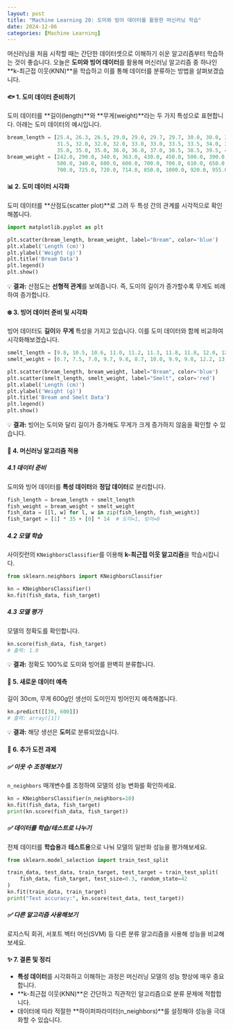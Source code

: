 ```yaml
---
layout: post
title: "Machine Learning 20: 도미와 빙어 데이터를 활용한 머신러닝 학습"
date: 2024-12-06
categories: [Machine Learning] 
---
```



머신러닝을 처음 시작할 때는 간단한 데이터셋으로 이해하기 쉬운 알고리즘부터 학습하는 것이 좋습니다. 오늘은 **도미와 빙어 데이터**를 활용해 머신러닝 알고리즘 중 하나인 **k-최근접 이웃(KNN)**을 학습하고 이를 통해 데이터를 분류하는 방법을 살펴보겠습니다. 


#### 🐟 1. 도미 데이터 준비하기

도미 데이터를 **길이(length)**와 **무게(weight)**라는 두 가지 특성으로 표현합니다. 아래는 도미 데이터의 예시입니다.

```python
bream_length = [25.4, 26.3, 26.5, 29.0, 29.0, 29.7, 29.7, 30.0, 30.0, 30.7, 31.0, 31.0, 
                31.5, 32.0, 32.0, 32.0, 33.0, 33.0, 33.5, 33.5, 34.0, 34.0, 34.5, 35.0, 
                35.0, 35.0, 35.0, 36.0, 36.0, 37.0, 38.5, 38.5, 39.5, 41.0, 41.0]
bream_weight = [242.0, 290.0, 340.0, 363.0, 430.0, 450.0, 500.0, 390.0, 450.0, 500.0, 475.0, 500.0, 
                500.0, 340.0, 600.0, 600.0, 700.0, 700.0, 610.0, 650.0, 575.0, 685.0, 620.0, 680.0, 
                700.0, 725.0, 720.0, 714.0, 850.0, 1000.0, 920.0, 955.0, 925.0, 975.0, 950.0]
```


#### 📊 2. 도미 데이터 시각화

도미 데이터를 **산점도(scatter plot)**로 그려 두 특성 간의 관계를 시각적으로 확인해봅니다.

```python
import matplotlib.pyplot as plt

plt.scatter(bream_length, bream_weight, label="Bream", color='blue')
plt.xlabel('Length (cm)')
plt.ylabel('Weight (g)')
plt.title('Bream Data')
plt.legend()
plt.show()
```

💡 **결과:** 산점도는 **선형적 관계**를 보여줍니다. 즉, 도미의 길이가 증가할수록 무게도 비례하여 증가합니다.


#### ❄️ 3. 빙어 데이터 준비 및 시각화

빙어 데이터도 **길이**와 **무게** 특성을 가지고 있습니다. 이를 도미 데이터와 함께 비교하여 시각화해보겠습니다.

```python
smelt_length = [9.8, 10.5, 10.6, 11.0, 11.2, 11.3, 11.8, 11.8, 12.0, 12.2, 12.4, 13.0, 14.3, 15.0]
smelt_weight = [6.7, 7.5, 7.0, 9.7, 9.8, 8.7, 10.0, 9.9, 9.8, 12.2, 13.4, 12.2, 19.7, 19.9]

plt.scatter(bream_length, bream_weight, label="Bream", color='blue')
plt.scatter(smelt_length, smelt_weight, label="Smelt", color='red')
plt.xlabel('Length (cm)')
plt.ylabel('Weight (g)')
plt.title('Bream and Smelt Data')
plt.legend()
plt.show()
```

💡 **결과:** 빙어는 도미와 달리 길이가 증가해도 무게가 크게 증가하지 않음을 확인할 수 있습니다.


#### 🤖 4. 머신러닝 알고리즘 적용

##### 4.1 데이터 준비
도미와 빙어 데이터를 **특성 데이터**와 **정답 데이터**로 분리합니다.

```python
fish_length = bream_length + smelt_length
fish_weight = bream_weight + smelt_weight
fish_data = [[l, w] for l, w in zip(fish_length, fish_weight)]
fish_target = [1] * 35 + [0] * 14  # 도미=1, 빙어=0
```

##### 4.2 모델 학습
사이킷런의 `KNeighborsClassifier`를 이용해 **k-최근접 이웃 알고리즘**을 학습시킵니다.

```python
from sklearn.neighbors import KNeighborsClassifier

kn = KNeighborsClassifier()
kn.fit(fish_data, fish_target)
```

##### 4.3 모델 평가
모델의 정확도를 확인합니다.

```python
kn.score(fish_data, fish_target)
# 출력: 1.0
```

💡 **결과:** 정확도 100%로 도미와 빙어를 완벽히 분류합니다.


#### 🧠 5. 새로운 데이터 예측

길이 30cm, 무게 600g인 생선이 도미인지 빙어인지 예측해봅니다.

```python
kn.predict([[30, 600]])
# 출력: array([1])
```

💡 **결과:** 해당 생선은 **도미**로 분류되었습니다.


#### 🌟 6. 추가 도전 과제

##### ✅ 이웃 수 조정해보기
`n_neighbors` 매개변수를 조정하여 모델의 성능 변화를 확인하세요.

```python
kn = KNeighborsClassifier(n_neighbors=10)
kn.fit(fish_data, fish_target)
print(kn.score(fish_data, fish_target))
```

##### ✅ 데이터를 학습/테스트로 나누기
전체 데이터를 **학습용**과 **테스트용**으로 나눠 모델의 일반화 성능을 평가해보세요.

```python
from sklearn.model_selection import train_test_split

train_data, test_data, train_target, test_target = train_test_split(
    fish_data, fish_target, test_size=0.3, random_state=42
)
kn.fit(train_data, train_target)
print("Test accuracy:", kn.score(test_data, test_target))
```

##### ✅ 다른 알고리즘 사용해보기
로지스틱 회귀, 서포트 벡터 머신(SVM) 등 다른 분류 알고리즘을 사용해 성능을 비교해보세요.


#### ✨ 7. 결론 및 정리

- **특성 데이터**를 시각화하고 이해하는 과정은 머신러닝 모델의 성능 향상에 매우 중요합니다.
- **k-최근접 이웃(KNN)**은 간단하고 직관적인 알고리즘으로 분류 문제에 적합합니다.
- 데이터에 따라 적절한 **하이퍼파라미터(n_neighbors)**를 설정해야 성능을 극대화할 수 있습니다.
